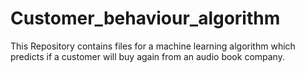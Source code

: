 # Customer_behaviour_algorithm
This Repository contains files for a machine learning algorithm which predicts if a customer will buy again from an audio book company.

